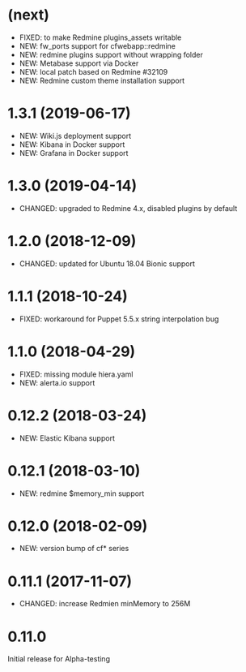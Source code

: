 # (next)
- FIXED: to make Redmine plugins_assets writable
- NEW: fw_ports support for cfwebapp::redmine
- NEW: redmine plugins support without wrapping folder
- NEW: Metabase support via Docker
- NEW: local patch based on Redmine #32109
- NEW: Redmine custom theme installation support

# 1.3.1 (2019-06-17)
- NEW: Wiki.js deployment support
- NEW: Kibana in Docker support
- NEW: Grafana in Docker support

# 1.3.0 (2019-04-14)
- CHANGED: upgraded to Redmine 4.x, disabled plugins by default

# 1.2.0 (2018-12-09)
- CHANGED: updated for Ubuntu 18.04 Bionic support

# 1.1.1 (2018-10-24)
- FIXED: workaround for Puppet 5.5.x string interpolation bug

# 1.1.0 (2018-04-29)
- FIXED: missing module hiera.yaml
- NEW: alerta.io support

# 0.12.2 (2018-03-24)
- NEW: Elastic Kibana support

# 0.12.1 (2018-03-10)
- NEW: redmine $memory_min support

# 0.12.0 (2018-02-09)
- NEW: version bump of cf* series

# 0.11.1 (2017-11-07)
- CHANGED: increase Redmien minMemory to 256M

# 0.11.0
Initial release for Alpha-testing

